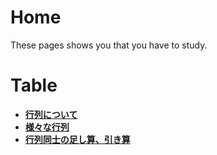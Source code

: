# Home
These pages shows you that you have to study.

# Table

- **[行列について](./day1.md)**
- **[様々な行列](./day2.md)**
- **[行列同士の足し算、引き算](./day3.md)**